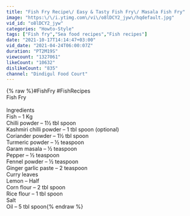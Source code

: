 ```yaml
---
title: "Fish Fry Recipe\/ Easy & Tasty Fish Fry\/ Masala Fish Fry"
image: "https:\/\/i.ytimg.com\/vi\/o8lDCY2_jyw\/hqdefault.jpg"
vid_id: "o8lDCY2_jyw"
categories: "Howto-Style"
tags: ["Fish fry","Sea food recipes","Fish recipes"]
date: "2021-10-17T14:14:47+03:00"
vid_date: "2021-04-24T06:00:07Z"
duration: "PT2M19S"
viewcount: "1327061"
likeCount: "10632"
dislikeCount: "835"
channel: "Dindigul Food Court"
---
```

{% raw %}#FishFry #FishRecipes<br />Fish Fry<br /><br />Ingredients<br />Fish – 1 Kg<br />Chilli powder – 1½ tbl spoon<br />Kashmiri chilli powder – 1 tbl spoon (optional)<br />Coriander powder – 1½ tbl spoon<br />Turmeric powder – ½ teaspoon<br />Garam masala – ½ teaspoon<br />Pepper – ½ teaspoon<br />Fennel powder – ½ teaspoon<br />Ginger garlic paste – 2 teaspoon<br />Curry leaves<br />Lemon – Half<br />Corn flour – 2 tbl spoon<br />Rice flour – 1 tbl spoon<br />Salt<br />Oil – 5 tbl spoon{% endraw %}

